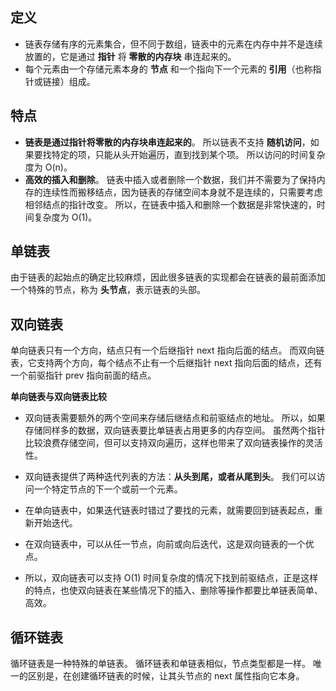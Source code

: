 ## **定义**

- 链表存储有序的元素集合，但不同于数组，链表中的元素在内存中并不是连续放置的，它是通过 **指针** 将 **零散的内存块** 串连起来的。
- 每个元素由一个存储元素本身的 **节点** 和一个指向下一个元素的 **引用**（也称指针或链接）组成。

## **特点**

- **链表是通过指针将零散的内存块串连起来的**。 所以链表不支持 **随机访问**，如果要找特定的项，只能从头开始遍历，直到找到某个项。 所以访问的时间复杂度为 O(n)。
- **高效的插入和删除**。 链表中插入或者删除一个数据，我们并不需要为了保持内存的连续性而搬移结点，因为链表的存储空间本身就不是连续的，只需要考虑相邻结点的指针改变。 所以，在链表中插入和删除一个数据是非常快速的，时间复杂度为 O(1)。

## **单链表**

由于链表的起始点的确定比较麻烦，因此很多链表的实现都会在链表的最前面添加一个特殊的节点，称为 **头节点**，表示链表的头部。

## **双向链表**

单向链表只有一个方向，结点只有一个后继指针 next 指向后面的结点。 而双向链表，它支持两个方向，每个结点不止有一个后继指针 next 指向后面的结点，还有一个前驱指针 prev 指向前面的结点。

**单向链表与双向链表比较**

- 双向链表需要额外的两个空间来存储后继结点和前驱结点的地址。 所以，如果存储同样多的数据，双向链表要比单链表占用更多的内存空间。 虽然两个指针比较浪费存储空间，但可以支持双向遍历，这样也带来了双向链表操作的灵活性。

- 双向链表提供了两种迭代列表的方法：**从头到尾，或者从尾到头**。 我们可以访问一个特定节点的下一个或前一个元素。

- 在单向链表中，如果迭代链表时错过了要找的元素，就需要回到链表起点，重新开始迭代。

- 在双向链表中，可以从任一节点，向前或向后迭代，这是双向链表的一个优点。

- 所以，双向链表可以支持 O(1) 时间复杂度的情况下找到前驱结点，正是这样的特点，也使双向链表在某些情况下的插入、删除等操作都要比单链表简单、高效。

## **循环链表**
循环链表是一种特殊的单链表。 循环链表和单链表相似，节点类型都是一样。 唯一的区别是，在创建循环链表的时候，让其头节点的 next 属性指向它本身。
